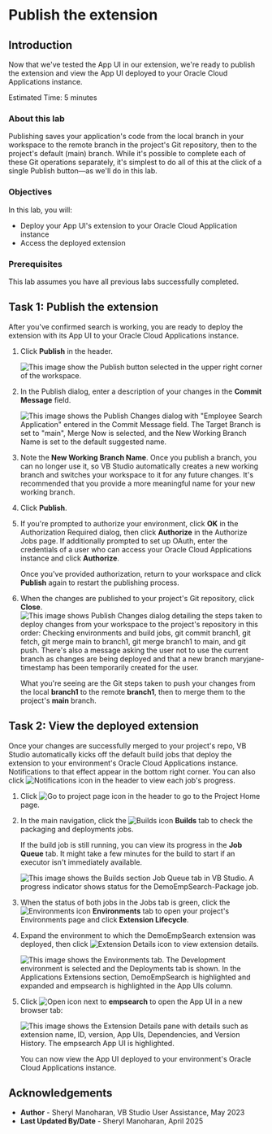 # Publish the extension

## Introduction

Now that we've tested the App UI in our extension, we're ready to publish the extension and view the App UI deployed to your Oracle Cloud Applications instance.

Estimated Time: 5 minutes

### About this lab

Publishing saves your application's code from the local branch in your workspace to the remote branch in the project's Git repository, then to the project's default (main) branch. While it's possible to complete each of these Git operations separately, it's simplest to do all of this at the click of a single Publish button—as we'll do in this lab.

### Objectives

In this lab, you will:

* Deploy your App UI's extension to your Oracle Cloud Application instance
* Access the deployed extension

### Prerequisites

This lab assumes you have all previous labs successfully completed.

## Task 1: Publish the extension

After you've confirmed search is working, you are ready to deploy the extension with its App UI to your Oracle Cloud Applications instance.

1. Click **Publish** in the header.

    ![This image show the Publish button selected in the upper right corner of the workspace.](images/publish.png)

2. In the Publish dialog, enter a description of your changes in the **Commit Message** field.

    ![This image shows the Publish Changes dialog with "Employee Search Application" entered in the Commit Message field. The Target Branch is set to "main", Merge Now is selected, and the New Working Branch Name is set to the default suggested name.](images/publish-changes-dialog.png)

3. Note the **New Working Branch Name**. Once you publish a branch, you can no longer use it, so VB Studio automatically creates a new working branch and switches your workspace to it for any future changes. It's recommended that you provide a more meaningful name for your new working branch.

4. Click **Publish**.

5. If you're prompted to authorize your environment, click **OK** in the Authorization Required dialog, then click **Authorize** in the Authorize Jobs page. If additionally prompted to set up OAuth, enter the credentials of a user who can access your Oracle Cloud Applications instance and click **Authorize**.

    Once you've provided authorization, return to your workspace and click **Publish** again to restart the publishing process.

6. When the changes are published to your project's Git repository, click **Close**.
    ![This image shows Publish Changes dialog detailing the steps taken to deploy changes from your workspace to the project's repository in this order: Checking environments and build jobs, git commit branch1, git fetch, git merge main to branch1, git merge branch1 to main, and git push. There's also a message asking the user not to use the current branch as changes are being deployed and that a new branch maryjane-timestamp has been temporarily created for the user.](images/published.png)

    What you're seeing are the Git steps taken to push your changes from the local **branch1** to the remote **branch1**, then to merge them to the project's **main** branch.

## Task 2: View the deployed extension

Once your changes are successfully merged to your project's repo, VB Studio automatically kicks off the default build jobs that deploy the extension to your environment's Oracle Cloud Applications instance. Notifications to that effect appear in the bottom right corner. You can also click ![Notifications icon](images/icon-notifications.png) in the header to view each job's progress.

1. Click ![Go to project page icon](images/icon-gotoprojectpage.png) in the header to go to the Project Home page.

2. In the main navigation, click the ![Builds icon](images/icon-builds.png) **Builds** tab to check the packaging and deployments jobs.

    If the build job is still running, you can view its progress in the **Job Queue** tab. It might take a few minutes for the build to start if an executor isn't immediately available.

    ![This image shows the Builds section Job Queue tab in VB Studio. A progress indicator shows status for the DemoEmpSearch-Package job.](images/job-queue.png)

3. When the status of both jobs in the Jobs tab is green, click the ![Environments icon](images/icon-environments.png) **Environments** tab to open your project's Environments page and click **Extension Lifecycle**.

4. Expand the environment to which the DemoEmpSearch extension was deployed, then click ![Extension Details icon](images/manageextensionlifecycle-details-icon.png) to view extension details.

    ![This image shows the Environments tab. The Development environment is selected and the Deployments tab is shown. In the Applications Extensions section, DemoEmpSearch is highlighted and expanded and empsearch is highlighted in the App UIs column.](images/deployment.png)

5. Click ![Open icon](images/icon-openappui.png) next to **empsearch** to open the App UI in a new browser tab:

    ![This image shows the Extension Details pane with details such as extension name, ID, version, App UIs, Dependencies, and Version History. The empsearch App UI is highlighted.](images/deployment-appui.png)

    You can now view the App UI deployed to your environment's Oracle Cloud Applications instance.

<!-- You may now **proceed to the next lab**. -->

## Acknowledgements

* **Author** - Sheryl Manoharan, VB Studio User Assistance, May 2023
* **Last Updated By/Date** - Sheryl Manoharan, April 2025
